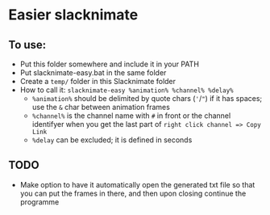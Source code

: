 # Easier slacknimate

## To use:
- Put this folder somewhere and include it in your PATH
- Put slacknimate-easy.bat in the same folder
- Create a `temp/` folder in this Slacknimate folder
- How to call it: `slacknimate-easy %animation% %channel% %delay%`
  - `%animation%` should be delimited by quote chars (`'`/`"`) if it has spaces; use the `&` char between animation frames
  - `%channel%` is the channel name with `#` in front or the channel identifyer when you get the last part of `right click channel => Copy Link` 
  - `%delay` can be excluded; it is defined in seconds

## TODO
- Make option to have it automatically open the generated txt file so that you can put the frames in there, and then upon closing continue the programme